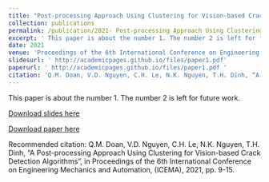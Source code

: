 ```yaml
---
title: "Post-processing Approach Using Clustering for Vision-based Crack Detection Algorithms"
collection: publications
permalink: /publication/2021- Post-processing Approach Using Clustering for Vision-based Crack Detection Algorithms 
excerpt: ' This paper is about the number 1. The number 2 is left for future work.'
date: 2021
venue: 'Proceedings of the 6th International Conference on Engineering Mechanics and Automation, (ICEMA)'
slidesurl: ' http://academicpages.github.io/files/paper1.pdf'
paperurl: ' http://academicpages.github.io/files/paper1.pdf '
citation: 'Q.M. Doan, V.D. Nguyen, C.H. Le, N.K. Nguyen, T.H. Dinh, “A Post-processing Approach Using Clustering for Vision-based Crack Detection Algorithms”, in Proceedings of the 6th International Conference on Engineering Mechanics and Automation, (ICEMA), 2021, pp. 9-15. '
---
```

 This paper is about the number 1. The number 2 is left for future work.

[Download slides here]( http://academicpages.github.io/files/paper1.pdf)

[Download paper here]( http://academicpages.github.io/files/paper1.pdf )

Recommended citation: Q.M. Doan, V.D. Nguyen, C.H. Le, N.K. Nguyen, T.H. Dinh, “A Post-processing Approach Using Clustering for Vision-based Crack Detection Algorithms”, in Proceedings of the 6th International Conference on Engineering Mechanics and Automation, (ICEMA), 2021, pp. 9-15. 